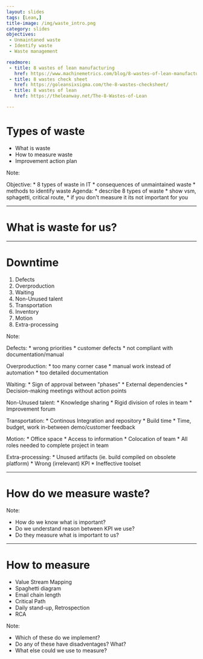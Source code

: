```yaml
---
layout: slides
tags: [Lean,]
title-image: /img/waste_intro.png
category: slides
objectives:
 - Unmaintaned waste
 - Identify waste
 - Waste management

readmore:
 - title: 8 wastes of lean manufacturing
   href: https://www.machinemetrics.com/blog/8-wastes-of-lean-manufacturing
 - title: 8 wastes check sheet
   href: https://goleansixsigma.com/the-8-wastes-checksheet/  
 - title: 8 wastes of lean
   href: https://theleanway.net/The-8-Wastes-of-Lean

---
```


# Types of waste

+ What is waste
+ How to measure waste
+ Improvement action plan

Note:

Objective:
    * 8 types of waste in IT
    * consequences of unmaintained waste
    * methods to identify waste
Agenda:
    * describe 8 types of waste
    * show vsm, sphagetti, critical route, 
    * if you don't measure it its not important for you



---

# What is waste for us?

---

# Downtime

1. Defects
2. Overproduction
3. Waiting
4. Non-Unused talent
5. Transportation
6. Inventory
7. Motion
8. Extra-processing

Note:

Defects: 
    * wrong priorities
    * customer defects
    * not compliant with documentation/manual

Overproduction: 
    * too many corner case
    * manual work instead of automation
    * too detailed documentation

Waiting: 
    * Sign of approval between "phases"
    * External dependencies
    * Decision-making meetings without action points

Non-Unused talent: 
    * Knowledge sharing
    * Rigid division of roles in team
    * Improvement forum

Transportation: 
    * Continous Integration and repository
    * Build time
    * Time, budget, work in-between demo/customer feedback

Motion: 
    * Office space
    * Access to information
    * Colocation of team
    * All roles needed to complete project in team

Extra-processing:
    * Unused artifacts (ie. build compiled on obsolete platform)
    * Wrong (irrelevant) KPI
    * Ineffective toolset

---

# How do we measure waste?

Note:

* How do we know what is important?
* Do we understand reason between KPI we use?
* Do they measure what is important to us?



---
# How to measure
- Value Stream Mapping
- Spaghetti diagram
- Email chain length
- Critical Path
- Daily stand-up, Retrospection
- RCA

Note:

* Which of these do we implement?
* Do any of these have disadventages? What?
* What else could we use to measure?
